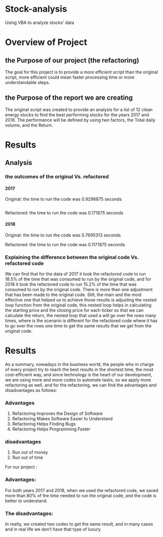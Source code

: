 # Stock-analysis
Using VBA to analyze stocks' data



# Overview of Project

## the Purpose of our project (the refactoring)
The goal for this project is to provide a more efficient script than the original script, more efficient could mean faster processing time or more understandable steps.

## the Purpose of the report we are creating

The original script was created to provide an analysis for a list of 12 clean energy stocks to find the best performing stocks for the years 2017 and 2018. The performance will be defined by using two factors, the Total daily volume, and the Return.

# Results

## Analysis
### the outcomes of the original Vs. refactored  
#### 2017 

 Original: the time to run the code was 0.9296875 seconds
 
 ![]()
 
 Refactored: the time to run the code was 0.171875 seconds
 
#### 2018 

 Original: the time to run the code was 0.7695313 seconds
 
 Refactored: the time to run the code was 0.1171875 seconds
 
### Explaining the difference between the original code Vs. refactored code

 We can find that for the data of 2017 it took the refactored code to run 18.5% of the time that was consumed to run by the original code, and for 2018 it took the refactored code to run 15.2% of the time that was consumed to run by the original code.
There is more than one adjustment that has been made to the original code. Still, the main and the most effective one that helped us to achieve those results is adjusting the nested loop function from the original code, this nested loop helps in calculating the starting price and the closing price for each ticker so that we can calculate the return, the nested loop that used a will go over the rows many times, where is the scenario is different for the refactored code where it has to go over the rows one time to get the same results that we get from the original code.
# Results
 As a summary, nowadays in the business world, the people who in charge of every project try to reach the best results in the shortest time, the most cost-efficient way, and since technology is the heart of our development, we are using more and more codes to automate tasks, so we apply more refactoring as well, and for the refactoring, we can find the advantages and disadvantages as follows:
### Advantages 
1.	Refactoring Improves the Design of Software
2.	Refactoring Makes Software Easier to Understand
3.	Refactoring Helps Finding Bugs
4.	Refactoring Helps Programming Faster

### disadvantages

1.	Run out of money
2.	Run out of time

 For our project :
### Advantages:
For both years 2017 and 2018, when we used the refactored code, we saved more than 80% of the time needed to run the original code, and the code is better to understand. 
### The disadvantages:
In realty, we created two codes to get the same result, and in many cases and in real life we don’t have that type of luxury. 
